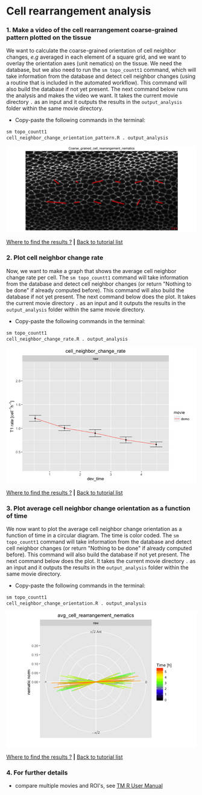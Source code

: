 
# Cell rearrangement analysis

### 1. Make a video of the cell rearrangement coarse-grained pattern plotted on the tissue

We want to calculate the coarse-grained orientation of cell neighbor changes, _e.g_ averaged in each element of a square grid, and we want to overlay the orientation axes (unit nematics) on the tissue. We need the database, but we also need to run the `sm topo_countt1` command, which will take information from the database and detect cell neighbor changes (using a routine that is included in the automated workflow). This command will also build the database if not yet present. The next command below runs the analysis and makes the video we want. It takes the current movie directory `.` as an input and it outputs the results in the `output_analysis` folder within the same movie directory.


* Copy-paste the following commands in the terminal:

```
sm topo_countt1 
cell_neighbor_change_orientation_pattern.R . output_analysis
```

![](cell_rearrangements_files/figure-html/cell_neighbor_change_orientation_pattern-1.png)

[Where to find the results ?](../tm_qs_example_data.md#4-look-at-the-results) **|** 
[Back to tutorial list](../tm_qs_example_data.md#3-select-the-analysis-you-are-interested-in)


### 2. Plot cell neighbor change rate

Now, we want to make a graph that shows the average cell neighbor change rate per cell. The `sm topo_countt1` command will take information from the database and detect cell neighbor changes (or return "Nothing to be done" if already computed before). This command will also build the database if not yet present. The next command below does the plot. It takes the current movie directory `.` as an input and it outputs the results in the `output_analysis` folder within the same movie directory.

* Copy-paste the following commands in the terminal:

```
sm topo_countt1 
cell_neighbor_change_rate.R . output_analysis
```

![](cell_rearrangements_files/figure-html/cell_neighbor_change_rate-1.png)

[Where to find the results ?](../tm_qs_example_data.md#4-look-at-the-results) **|** 
[Back to tutorial list](../tm_qs_example_data.md#3-select-the-analysis-you-are-interested-in)

### 3. Plot average cell neighbor change orientation as a function of time

We now want to plot the average cell neighbor change orientation as a function of time in a circular diagram. The time is color coded. The `sm topo_countt1` command will take information from the database and detect cell neighbor changes (or return "Nothing to be done" if already computed before). This command will also build the database if not yet present. The next command below does the plot. It takes the current movie directory `.` as an input and it outputs the results in the `output_analysis` folder within the same movie directory.

* Copy-paste the following commands in the terminal:

```
sm topo_countt1 
cell_neighbor_change_orientation.R . output_analysis
```

![](cell_rearrangements_files/figure-html/cell_neighbor_change_orientation-1.png)

[Where to find the results ?](../tm_qs_example_data.md#4-look-at-the-results) **|** 
[Back to tutorial list](../tm_qs_example_data.md#3-select-the-analysis-you-are-interested-in)

### 4. For further details

* compare multiple movies and ROI's, see [TM R User Manual](https://mpicbg-scicomp.github.io/tissue_miner/user_manual/TM_R-UserManual.html#comparing-averaged-quantities-between-movies-and-rois)
